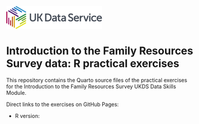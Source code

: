 <img src="pics/UKDS_Logos_Col_Grey_300dpi.png" alt="UK Data Service Logo" style="width:256px;"/>


# Introduction to the Family Resources Survey data: R practical exercises

This repository contains the Quarto source files of the practical exercises for the Introduction to the Family Resources Survey UKDS Data Skills Module.

Direct links to the exercises on GitHub Pages:

- R version:
